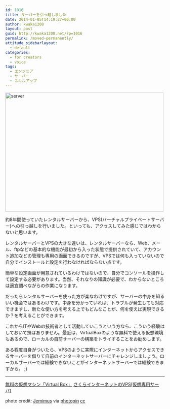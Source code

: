 ```yaml
---
id: 1016
title: サーバーを引っ越しました
date: 2014-01-05T14:19:27+00:00
author: kwaka1208
layout: post
guid: http://kwaka1208.net/?p=1016
permalink: /moved-permanently/
attitude_sidebarlayout:
  - default
categories:
  - for creators
  - voice
tags:
  - エンジニア
  - サーバー
  - スキルアップ
---
```

<img src="http://kwaka1208.net/wp-content/uploads/2014/01/medium_66531124.jpg" alt="server" width="500" height="375" class="alignnone size-full wp-image-1017" />

約8年間使っていたレンタルサーバーから、VPS(バーチャルプライベートサーバー)への引っ越しを行いました。といっても、アクセスしてみた感じではわからないと思います。

レンタルサーバーとVPSの大きな違いは、レンタルサーバーなら、Web、メール、ftpなどの基本的な機能が最初から入った状態で提供されていて、アカウント追加などの管理も専用の画面できるのですが、VPSでは何も入っていないので自分でインストールと設定を行わなければならない点です。

簡単な設定画面が用意されているわけではないので、自分でコンソールを操作して設定する必要があります。当然、それなりの知識が必要で、わからないところは適宜調べながらの作業になります。

だったらレンタルサーバーを使った方が楽なわけですが、サーバーの中身を知るいい機会ではあるわけです。中身を分かっていれば、トラブルが発生しても対応できますし、新たな使い方を考える上でもどんなことが、何を使えば実現できるか？を考えることができます。

これからITやWebの技術者として活動していこうという方なら、こういう経験はしておいて損はありません。最近は、VirtualBoxのような無料で使える仮想環境もあるので、ローカルの自前サーバーの構築をトライすることをお勧めします。

ある程度自身がついたら、VPSのように実際にインターネットからアクセスできるサーバーを借りて自前のインターネットサーバーにチャレンジしましょう。ローカルサーバーでは経験できないことがインターネットサーバーでは経験できますから。 ;)
<hr>
<a href="https://www.virtualbox.org">無料の仮想マシン「Virtual Box」</a>
<a href="http://vps.sakura.ad.jp">さくらインターネットのVPS(仮想専用サーバ)</a>

photo credit: <a href="http://www.flickr.com/photos/jemimus/66531124/">Jemimus</a> via <a href="http://photopin.com">photopin</a> <a href="http://creativecommons.org/licenses/by/2.0/">cc</a>
